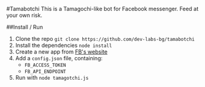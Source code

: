 #Tamabotchi
This is a Tamagochi-like bot for Facebook messenger. Feed at your own risk.

##Install / Run
1. Clone the repo `git clone https://github.com/dev-labs-bg/tamabotchi`
2. Install the dependencies `node install` 
3. Create a new app from [FB's website][FB_DEV]
4. Add a `config.json` file, containing:
    * `FB_ACCESS_TOKEN`
    * `FB_API_ENDPOINT`
5. Run with `node tamagotchi.js`

[FB_DEV]: https://developers.facebook.com/quickstarts/?platform=web
